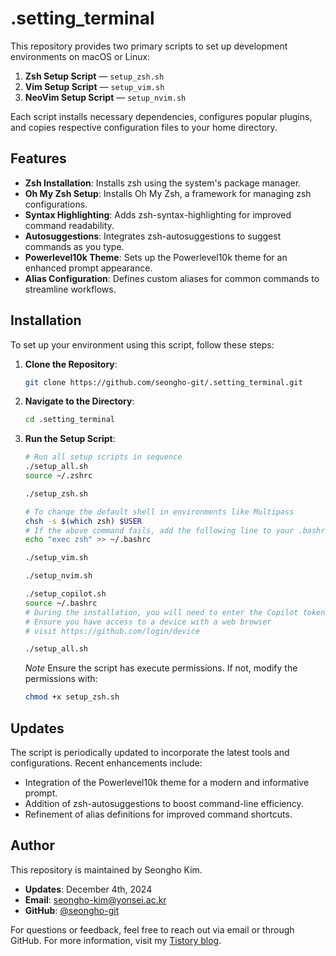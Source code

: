 # .setting_terminal
This repository provides two primary scripts to set up development environments on macOS or Linux:

1. **Zsh Setup Script** — `setup_zsh.sh`  
2. **Vim Setup Script** — `setup_vim.sh`
3. **NeoVim Setup Script** — `setup_nvim.sh`

Each script installs necessary dependencies, configures popular plugins, and copies respective configuration files to your home directory.

## Features

- **Zsh Installation**: Installs zsh using the system's package manager.
- **Oh My Zsh Setup**: Installs Oh My Zsh, a framework for managing zsh configurations.
- **Syntax Highlighting**: Adds zsh-syntax-highlighting for improved command readability.
- **Autosuggestions**: Integrates zsh-autosuggestions to suggest commands as you type.
- **Powerlevel10k Theme**: Sets up the Powerlevel10k theme for an enhanced prompt appearance.
- **Alias Configuration**: Defines custom aliases for common commands to streamline workflows.

## Installation

To set up your environment using this script, follow these steps:

1. **Clone the Repository**:

   ```bash
   git clone https://github.com/seongho-git/.setting_terminal.git
   ```

2. **Navigate to the Directory**:

   ```bash
   cd .setting_terminal
   ```

3. **Run the Setup Script**:

   ```bash
   # Run all setup scripts in sequence
   ./setup_all.sh
   source ~/.zshrc
   ```

   ```bash
   ./setup_zsh.sh
   ```
   
   ```bash
   # To change the default shell in environments like Multipass
   chsh -s $(which zsh) $USER
   # If the above command fails, add the following line to your .bashrc file:
   echo "exec zsh" >> ~/.bashrc
   ```
   
   ```bash
   ./setup_vim.sh
   ```
   ```bash
   ./setup_nvim.sh
   ```

   ```bash
   ./setup_copilot.sh
   source ~/.bashrc
   # During the installation, you will need to enter the Copilot token using a web browser
   # Ensure you have access to a device with a web browser
   # visit https://github.com/login/device
   ```

   ```bash
   ./setup_all.sh
   ```

   *Note* Ensure the script has execute permissions. If not, modify the permissions with:

   ```bash
   chmod +x setup_zsh.sh
   ```

## Updates

The script is periodically updated to incorporate the latest tools and configurations. Recent enhancements include:

- Integration of the Powerlevel10k theme for a modern and informative prompt.
- Addition of zsh-autosuggestions to boost command-line efficiency.
- Refinement of alias definitions for improved command shortcuts.

## Author

This repository is maintained by Seongho Kim.

- **Updates**: December 4th, 2024
- **Email**: [seongho-kim@yonsei.ac.kr](mailto:seongho@yonsei.ac.kr)
- **GitHub**: [@seongho-git](https://github.com/seongho-git)

For questions or feedback, feel free to reach out via email or through GitHub.
For more information, visit my [Tistory blog](https://klue.tistory.com/78).



